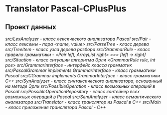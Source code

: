 # Translator Pascal-CPlusPlus

## Проект данных
*src/LexAnalyzer - класс лексического анализатора Pascal*
*src/Pair - класс лексемы - пара <name, value>*
*src/ParseTree - класс дерева*
*src/TreeItem - класс узла дерева разбора*
*src/GrammarRule - класс правило грамматики - <Pair left, ArrayList right> === [left -> right]*
*src/Situation - класс ситуации алгоритма Эрли <GrammarRule rule, int pos>*
*src/GrammarInterface - интерфейс класса грамматик*
*src/PascalGrammar implements GrammarInterface - класс грамматики Pascal*
*src/CGrammar implements GrammarInterface - класс грамматики C++*
*src/SynAnalyzer - класс синтаксического анализатора, основанный на методе Эрли*
*src/PossibleOperation - класс возможных операций в Pascal*
*src/PossibleOperationRepository - класс контейнер всех возможных операций в Pascal*
*src/SemAnalyzer - класс семантического анализатора*
*src/Translator - класс транслятор из Pascal в C++*
*src/Main - класс приложения транслятора Pascal - C++*
